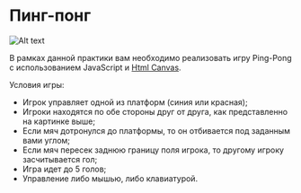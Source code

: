 # Пинг-понг

![Alt text](https://sun9-2.userapi.com/c824410/v824410071/eec89/k7-dEni7Hi4.jpg)

В рамках данной практики вам необходимо реализовать игру Ping-Pong с использованием JavaScript и [Html Canvas](https://www.w3schools.com/graphics/canvas_intro.asp).

Условия игры: 
* Игрок управляет одной из платформ (синия или красная);
* Игроки находятся по обе стороны друг от друга, как представленно на картинке выше;
* Если мяч дотронулся до платформы, то он отбивается под заданным вами углом;
* Если мяч пересек заднюю границу поля игрока, то другому игроку засчитывается гол;
* Игра идет до 5 голов;
* Управление либо мышью, либо клавиатурой.
